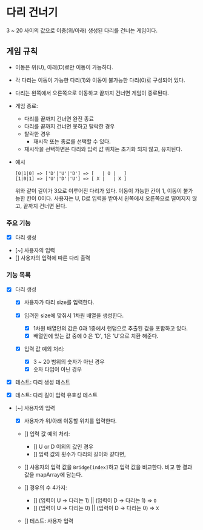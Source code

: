 # 다리 건너기

3 ~ 20 사이의 값으로 이중(위/아래) 생성된 다리를 건너는 게임이다.

## 게임 규칙

- 이동은 위(U), 아래(D)로만 이동이 가능하다.
- 각 다리는 이동이 가능한 다리(1)와 이동이 불가능한 다리(0)로 구성되어 있다.
- 다리는 왼쪽에서 오른쪽으로 이동하고 끝까지 건너면 게임이 종료된다.
- 게임 종료:

  - 다리를 끝까지 건너면 완전 종료
  - 다리를 끝까지 건너면 못하고 탈락한 경우
  - 탈락한 경우
    - 재시작 또는 종료를 선택할 수 있다.
  - 재시작을 선택하면은 다리와 입력 값 위치는 초기화 되지 않고, 유지된다.

- 예시
  ```
  [0|1|0] => ['D'|'U'|'D'] => [   | O |   ]
  [1|0|1] => ['U'|'D'|'U'] => [ X |   | X ]
  ```
  위와 같이 길이가 3으로 이루어진 다리가 있다.
  이동이 가능한 칸이 1, 이동이 불가능한 칸이 0이다.
  사용자는 U, D로 입력을 받아서 왼쪽에서 오른쪽으로 떨어지지 않고, 끝까지 건너면 된다.

### 주요 기능

- [x] 다리 생성
- [~] 사용자의 입력
- [] 사용자의 입력에 따른 다리 출력

### 기능 목록

- [x] 다리 생성

  - [x] 사용자가 다리 size를 입력한다.
  - [x] 입려한 size에 맞춰서 1차원 배열을 생성한다.

    - [x] 1차원 배열안의 값은 0과 1중에서 랜덤으로 추출된 값을 포함하고 있다.
    - [x] 배열안에 있는 값 중에 0 은 'D', 1은 'U'으로 치환 해준다.

  - [x] 입력 값 예외 처리:

    - [x] 3 ~ 20 범위의 숫자가 아닌 경우
    - [x] 숫자 타입이 아닌 경우

- [x] 테스트: 다리 생성 테스트
- [x] 테스트: 다리 길이 입력 유효성 테스트

- [~] 사용자의 입력

  - [x] 사용자가 위/아래 이동할 위치를 입력한다.

  - [] 입력 값 예외 처리:

    - [] U or D 이외의 값인 경우
    - [] 입력 값의 횟수가 다리의 길이와 같다면,

  - [] 사용자의 입력 값을 `Bridge[index]`하고 입력 값을 비교한다.
    비교 한 결과 값을 mapArray에 담는다.
  - [] 경우의 수 4가지:

    - [] (입력이 U → 다리는 1) || (입력이 D → 다리는 1) ⇒ `O`
    - [] (입력이 U → 다리는 0) || (입력이 D → 다리는 0) ⇒ `X`

  - [] 테스트: 사용자 입력
